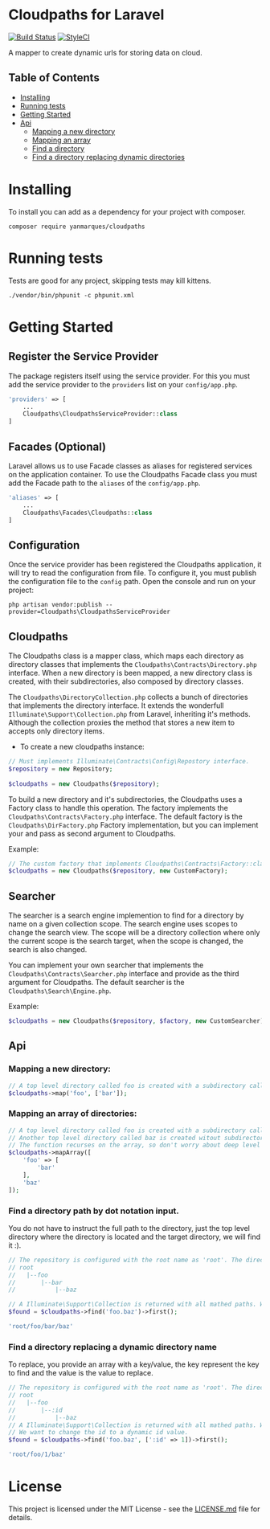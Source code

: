 # Cloudpaths for Laravel

[![Build Status](https://travis-ci.org/yanmarques/cloudpaths.svg?branch=master)](https://travis-ci.org/yanmarques/cloudpaths)
[![StyleCI](https://github.styleci.io/repos/135823301/shield?branch=master)](https://github.styleci.io/repos/135823301)

A mapper to create dynamic urls for storing data on cloud. 

## Table of Contents

* [Installing](#installing)
* [Running tests](#running-tests)
* [Getting Started](#getting-started)
* [Api](#api)
    - [Mapping a new directory](#mapping-a-new-directory)
    - [Mapping an array](#mapping-an-array-of-directories)
    - [Find a directory](#find-a-directory-path-by-dot-notation-input)
    - [Find a directory replacing dynamic directories](#find-a-directory-replacing-a-dynamic-directory-name)    

# Installing

To install you can add as a dependency for your project with composer.

```shell
composer require yanmarques/cloudpaths
```

# Running tests

Tests are good for any project, skipping tests may kill kittens.

```shell
./vendor/bin/phpunit -c phpunit.xml
```

# Getting Started
## Register the Service Provider

The package registers itself using the service provider. For this you must add the service provider to the ```providers``` list on your ```config/app.php```.

```php
'providers' => [
    ...
    Cloudpaths\CloudpathsServiceProvider::class
]
```

## Facades (Optional)

Laravel allows us to use Facade classes as aliases for registered services on the application container. To use the Cloudpaths Facade class you must add the Facade path to the ```aliases``` of the ```config/app.php```.

```php
'aliases' => [
    ...
    Cloudpaths\Facades\Cloudpaths::class
]
```

## Configuration

Once the service provider has been registered the Cloudpaths application, it will try to read the configuration from file. To configure it, you must publish the configuration file to the ```config``` path. Open the console and run on your project:

```shell
php artisan vendor:publish --provider=Cloudpaths\CloudpathsServiceProvider
```

## Cloudpaths

The Cloudpaths class is a mapper class, which maps each directory as directory classes that implements the ```Cloudpaths\Contracts\Directory.php``` interface. When a new directory is been mapped, a new directory class is created, with their subdirectories, also composed by directory classes. 

The ```Cloudpaths\DirectoryCollection.php``` collects a bunch of directories that implements the directory interface. It extends the wonderfull ```Illuminate\Support\Collection.php``` from Laravel, inheriting it's methods. Although the collection
proxies the method that stores a new item to accepts only directory items.

* To create a new cloudpaths instance:
```php
// Must implements Illuminate\Contracts\Config\Repostory interface.
$repository = new Repository;
  
$cloudpaths = new Cloudpaths($repository);
````

To build a new directory and it's subdirectories, the Cloudpaths uses a Factory class to handle this operation. The factory implements the ```Cloudpaths\Contracts\Factory.php``` interface. The default factory is the ```Cloudpaths\DirFactory.php``` Factory implementation, but you can implement your and pass as second argument to Cloudpaths.

Example:
```php
// The custom factory that implements Cloudpaths\Contracts\Factory::class.
$cloudpaths = new Cloudpaths($repository, new CustomFactory);
```

## Searcher

The searcher is a search engine implemention to find for a directory by name on a given collection scope. The search engine uses scopes to change the search view. The scope will be a directory collection where only the current scope is the search target, when the scope is changed, the search is also changed.

You can implement your own searcher that implements the ```Cloudpaths\Contracts\Searcher.php``` interface and provide as the third argument for Cloudpaths. The default searcher is the ```Cloudpaths\Search\Engine.php```.

Example:
```php
$cloudpaths = new Cloudpaths($repository, $factory, new CustomSearcher);
```

## Api

### Mapping a new directory:

```php
// A top level directory called foo is created with a subdirectory called bar.
$cloudpaths->map('foo', ['bar']);
```

### Mapping an array of directories:

```php
// A top level directory called foo is created with a subdirectory called bar.
// Another top level directory called baz is created witout subdirectories.
// The function recurses on the array, so don't worry about deep level arrays.
$cloudpaths->mapArray([
    'foo' => [
        'bar'
    ],
    'baz'
]);
```

### Find a directory path by dot notation input. 

You do not have to instruct the full path to the directory, just the top level directory where the directory is located and the target directory, we will find it :).

```php
// The repository is configured with the root name as 'root'. The directories struture is the following.   
// root
//   |--foo
//       |--bar
//           |--baz

// A Illuminate\Support\Collection is returned with all mathed paths. We want the first one.
$found = $cloudpaths->find('foo.baz')->first();

'root/foo/bar/baz'
```

### Find a directory replacing a dynamic directory name

To replace, you provide an array with a key/value, the key represent the key to find and the value is the value to replace.

```php
// The repository is configured with the root name as 'root'. The directories struture is the following.   
// root
//   |--foo
//       |--:id
//           |--baz
// A Illuminate\Support\Collection is returned with all mathed paths. We want the first one.
// We want to change the id to a dynamic id value.
$found = $cloudpaths->find('foo.baz', [':id' => 1])->first();

'root/foo/1/baz'
```

# License

This project is licensed under the MIT License - see the [LICENSE.md](LICENSE.md) file for details.
